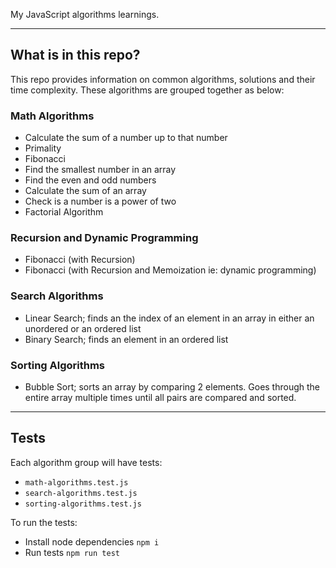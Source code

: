 My JavaScript algorithms learnings.

---
## What is in this repo?

This repo provides information on common algorithms, solutions and their time complexity. These algorithms are grouped together as below:

### Math Algorithms
- Calculate the sum of a number up to that number
- Primality
- Fibonacci
- Find the smallest number in an array
- Find the even and odd numbers
- Calculate the sum of an array
- Check is a number is a power of two
- Factorial Algorithm

### Recursion and Dynamic Programming
- Fibonacci (with Recursion)
- Fibonacci (with Recursion and Memoization ie: dynamic programming)

### Search Algorithms
- Linear Search; finds an the index of an element in an array in either an unordered or an ordered list
- Binary Search; finds an element in an ordered list

### Sorting Algorithms
- Bubble Sort; sorts an array by comparing 2 elements. Goes through the entire array multiple times until all pairs are compared and sorted.

---
## Tests
Each algorithm group will have tests:
- `math-algorithms.test.js`
- `search-algorithms.test.js`
- `sorting-algorithms.test.js`

To run the tests:
- Install node dependencies `npm i`
- Run tests `npm run test`

